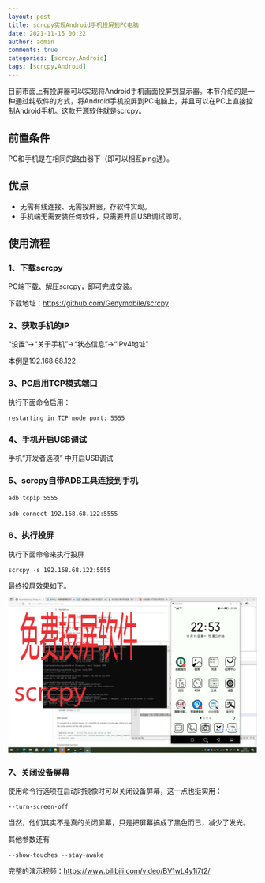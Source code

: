 ```yaml
---
layout: post
title: scrcpy实现Android手机投屏到PC电脑
date: 2021-11-15 00:22
author: admin
comments: true
categories: [scrcpy,Android]
tags: [scrcpy,Android]
---
```


目前市面上有投屏器可以实现将Android手机画面投屏到显示器。本节介绍的是一种通过纯软件的方式，将Android手机投屏到PC电脑上，并且可以在PC上直接控制Android手机。这款开源软件就是scrcpy。


<!-- more -->



## 前置条件

PC和手机是在相同的路由器下（即可以相互ping通）。

## 优点


* 无需有线连接、无需投屏器，存软件实现。
* 手机端无需安装任何软件，只需要开启USB调试即可。

## 使用流程


### 1、下载scrcpy

PC端下载、解压scrcpy，即可完成安装。

下载地址：https://github.com/Genymobile/scrcpy

### 2、获取手机的IP

“设置”->“关于手机”->“状态信息”->“IPv4地址”

本例是192.168.68.122

### 3、PC启用TCP模式端口

执行下面命令启用：

```
restarting in TCP mode port: 5555
```

### 4、手机开启USB调试

手机“开发者选项” 中开启USB调试

### 5、scrcpy自带ADB工具连接到手机

```
adb tcpip 5555

adb connect 192.168.68.122:5555
```

### 6、执行投屏

执行下面命令来执行投屏

```
scrcpy -s 192.168.68.122:5555
```


最终投屏效果如下。

![](../images/post/20211115-scrcpy-001.png)




### 7、关闭设备屏幕

使用命令行选项在启动时镜像时可以关闭设备屏幕，这一点也挺实用：

```
--turn-screen-off
```

当然，他们其实不是真的关闭屏幕，只是把屏幕搞成了黑色而已，减少了发光。

其他参数还有

```
--show-touches --stay-awake
```

完整的演示视频：https://www.bilibili.com/video/BV1wL4y1i7t2/

